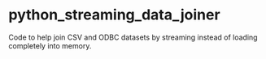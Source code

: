 # python_streaming_data_joiner
Code to help join CSV and ODBC datasets by streaming instead of loading completely into memory.
